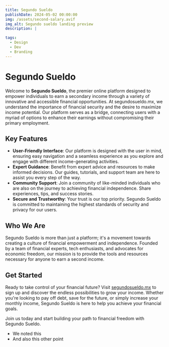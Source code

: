 ```yaml
---
title: Segundo Sueldo
publishDate: 2024-05-02 00:00:00
img: /assets/second-salary.avif
img_alt: Segundo sueldo landing preview
description: |

tags:
  - Design
  - Dev
  - Branding
---
```


# Segundo Sueldo

Welcome to **Segundo Sueldo**, the premier online platform designed to empower individuals to earn a secondary income through a variety of innovative and accessible financial opportunities. At segundosueldo.mx, we understand the importance of financial security and the desire to maximize income potential. Our platform serves as a bridge, connecting users with a myriad of options to enhance their earnings without compromising their primary employment.

## Key Features

- **User-Friendly Interface**: Our platform is designed with the user in mind, ensuring easy navigation and a seamless experience as you explore and engage with different income-generating activities.
- **Expert Guidance**: Benefit from expert advice and resources to make informed decisions. Our guides, tutorials, and support team are here to assist you every step of the way.
- **Community Support**: Join a community of like-minded individuals who are also on the journey to achieving financial independence. Share experiences, tips, and success stories.
- **Secure and Trustworthy**: Your trust is our top priority. Segundo Sueldo is committed to maintaining the highest standards of security and privacy for our users.

## Who We Are

Segundo Sueldo is more than just a platform; it's a movement towards creating a culture of financial empowerment and independence. Founded by a team of financial experts, tech enthusiasts, and advocates for economic freedom, our mission is to provide the tools and resources necessary for anyone to earn a second income.

## Get Started

Ready to take control of your financial future? Visit [segundosueldo.mx](https://segundosueldo.mx) to sign up and discover the endless possibilities to grow your income. Whether you're looking to pay off debt, save for the future, or simply increase your monthly income, Segundo Sueldo is here to help you achieve your financial goals.

Join us today and start building your path to financial freedom with Segundo Sueldo.

- We noted this
- And also this other point
